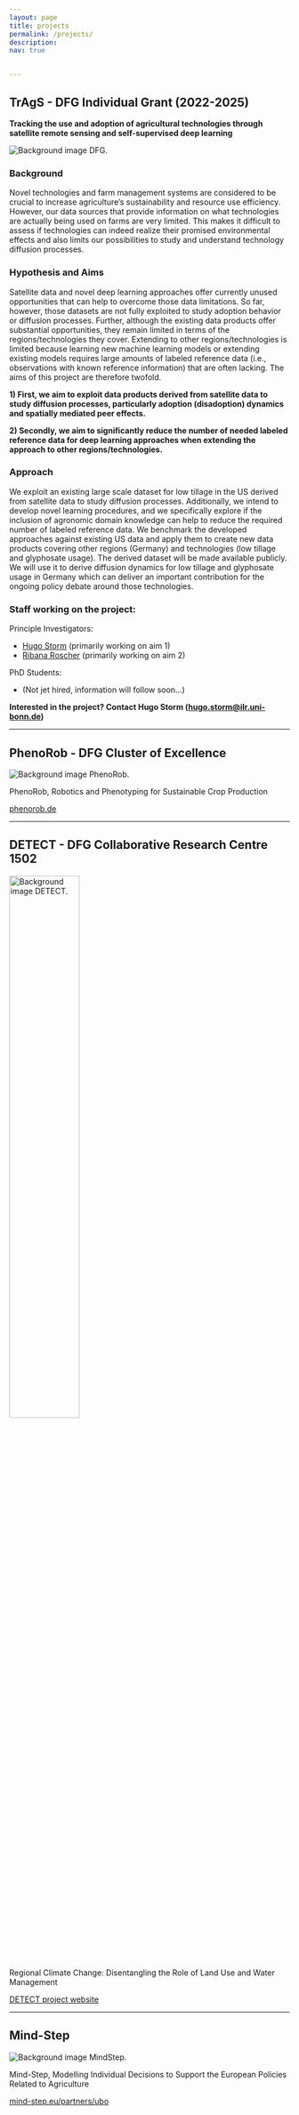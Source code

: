 ```yaml
---
layout: page
title: projects
permalink: /projects/
description: 
nav: true


---
```


## TrAgS - DFG Individual Grant (2022-2025)

**Tracking the use and adoption of agricultural technologies through satellite remote sensing and self-supervised deep learning**

<div id="DFG" class="project-container" style="margin-top: 0px">
  <img src="{{ site.baseurl }}/assets/img/DFG_logo.jpg" alt="Background image DFG." >
</div>

### Background 
Novel technologies and farm management systems are considered to be crucial to increase agriculture’s sustainability and resource use efficiency. However, our data sources that provide information on what technologies are actually being used on farms are very limited. This makes it difficult to assess if technologies can indeed realize their promised environmental effects and also limits our possibilities to study and understand technology diffusion processes. 

### Hypothesis and Aims
Satellite data and novel deep learning approaches offer currently unused opportunities that can help to overcome those data limitations. So far, however, those datasets are not fully exploited to study adoption behavior or diffusion processes. Further, although the existing data products offer substantial opportunities, they remain limited in terms of the regions/technologies they cover. Extending to other regions/technologies is limited because learning new machine learning models or extending existing models requires large amounts of labeled reference data (i.e., observations with known reference information) that are often lacking. The aims of this project are therefore twofold. 

  **1) First, we aim to exploit data products derived from satellite data to study diffusion processes, particularly adoption (disadoption) dynamics and spatially mediated peer effects.** 
  
  **2) Secondly, we aim to significantly reduce the number of needed labeled reference data for deep learning approaches when extending the approach to other regions/technologies.** 

### Approach
We exploit an existing large scale dataset for low tillage in the US derived from satellite data to study diffusion processes. Additionally, we intend to develop novel learning procedures, and we specifically explore if the inclusion of agronomic domain knowledge can help to reduce the required number of labeled reference data. We benchmark the developed approaches against existing US data and apply them to create new data products covering other regions (Germany) and technologies (low tillage and glyphosate usage). The derived dataset will be made available publicly. We will use it to derive diffusion dynamics for low tillage and glyphosate usage in Germany which can deliver an important  contribution for the ongoing policy debate around those technologies. 

### Staff working on the project:
Principle Investigators:
- [Hugo Storm](https://hstorm.github.io/lab_page/cv_storm/) (primarily  working on aim 1)
- [Ribana Roscher](http://rs.ipb.uni-bonn.de/people/prof-dr-ing-ribana-roscher/) (primarily working on aim 2)

PhD Students: 

- (Not jet hired, information will follow soon...)

**Interested in the project? Contact Hugo Storm (hugo.storm@ilr.uni-bonn.de)**

---

## PhenoRob - DFG Cluster of Excellence
<div id="phenorob" class="project-container" style="margin-top: 0px">
  <img src="{{ site.baseurl }}/assets/img/cropped-Logo_PhenoRob-notxt-1.png" alt="Background image PhenoRob." >
</div>

PhenoRob, Robotics and Phenotyping for Sustainable Crop Production

<a href="http://www.phenorob.de/" target="_blank">phenorob.de</a>

---

## DETECT - DFG Collaborative Research Centre 1502 

<div id="mindstep" class="project-container" style="margin-top: 0px">
  <img style="width: 50%;" src="{{ site.baseurl }}/assets/img/DETECT_Cluster_B.png" alt="Background image DETECT." >
</div>

Regional Climate Change: Disentangling the Role of Land Use and Water Management

<a href="https://www.lf.uni-bonn.de/en/research/crc-detect" target="_blank">DETECT project website</a>


---

## Mind-Step
<div id="mindstep" class="project-container" style="margin-top: 0px">
  <img src="{{ site.baseurl }}/assets/img/mind-step-logo.crop.png" alt="Background image MindStep." >
</div>

Mind-Step, Modelling Individual Decisions to Support the European Policies Related to Agriculture

<a href="https://mind-step.eu/partners/ubo" target="_blank">mind-step.eu/partners/ubo</a>


